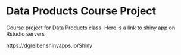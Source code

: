 # Data Products Course Project
Course project for Data Products class.
Here is a link to shiny app on Rstudio servers 

https://dgreiber.shinyapps.io/Shiny
